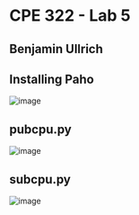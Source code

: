 # CPE 322 - Lab 5

## Benjamin Ullrich

## Installing Paho
![image](https://github.com/BenUllrich/CPE-322-Work/assets/108437018/ab362948-da9e-4faf-b2cc-8709ad26f32d)

## pubcpu.py
![image](https://github.com/BenUllrich/CPE-322-Work/assets/108437018/62ffa499-dc09-4d33-aad9-29c307d354b1)

## subcpu.py
![image](https://github.com/BenUllrich/CPE-322-Work/assets/108437018/11b724d6-7485-41ee-ae9e-c418e157f24a)

